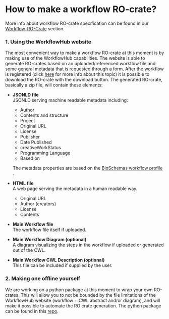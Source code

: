 # How to make a workflow RO-crate?

More info about workflow RO-crate specification can be found in our [Workflow-RO-Crate](../Workflow-RO-Crate) section.

### 1. Using the WorkflowHub website

The most convenient way to make a workflow RO-crate at this moment is by making use of the WorkflowHub capabilities. The website is able to generate RO-crates based on an uploaded/referenced workflow file and some general metadata that is requested through a form.  After the workflow is registered (click [here](../How-to-register-your-workflow%28s%29-in-WorkflowHub) for more info about this topic) it is possible to download the RO-crate with the download button. The generated RO-crate, basically a zip file, will contain these elements:

- **JSONLD file**\
  JSONLD serving machine readable metadata including: 
  - Author
  - Contents and structure
  - Project
  - Original URL
  - License
  - Publisher
  - Date Published
  - creativeWorkStatus
  - Programming Language
  - Based on
  
  The metadata properties are based on the [BioSchemas workflow profile](https://bioschemas.org/profiles/Workflow)  .

- **HTML file**\
  A web page serving the metadata in a human readable way.
  - Original URL
  - Author (creators)
  - License
  - Contents

- **Main Workflow file**\
  The workflow file itself if uploaded.

- **Main Workflow Diagram (optional)**\
  A diagram visualizing the steps in the workflow if uploaded or generated out of the CWL.

- **Main Workflow CWL Description (optional)**\
  This file can be included if supplied by the user.

### 2. Making one offline yourself

We are working on a python package at this moment to wrap your own RO-crates. This will allow you to not be bounded by the file limitations of the WorkflowHub website (workflow + CWL abstract and/or diagram), and will make it possible to automate the RO crate generation.
The python package can be found in this [repo](https://github.com/ResearchObject/ro-crate-py).

